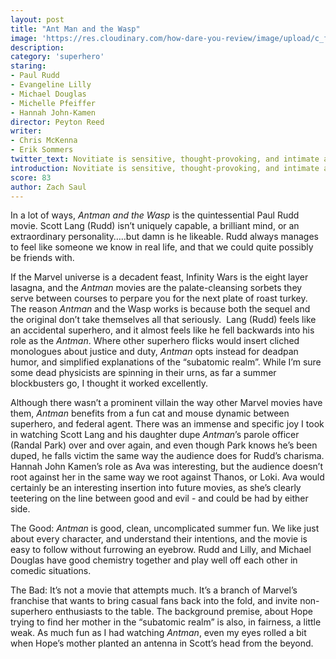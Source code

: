 ```yaml
---
layout: post
title: "Ant Man and the Wasp"
image: 'https://res.cloudinary.com/how-dare-you-review/image/upload/c_fill,h_399,w_760/v1528918416/ant-man-wasp.jpg'
description:
category: 'superhero'
staring:
- Paul Rudd
- Evangeline Lilly
- Michael Douglas 
- Michelle Pfeiffer
- Hannah John-Kamen
director: Peyton Reed
writer: 
- Chris McKenna
- Erik Sommers
twitter_text: Novitiate is sensitive, thought-provoking, and intimate and lends both skepticism and admiration for the Catholic Church.
introduction: Novitiate is sensitive, thought-provoking, and intimate and lends both skepticism and admiration for the Catholic Church.
score: 83 
author: Zach Saul
---
```




In a lot of ways, *Antman and the Wasp* is the quintessential Paul Rudd movie. Scott Lang (Rudd) isn’t uniquely capable, a brilliant mind, or an extraordinary personality…..but damn is he likeable. Rudd always manages to feel like someone we know in real life, and that we could quite possibly be friends with.

If the Marvel universe is a decadent feast, Infinity Wars is the eight layer lasagna, and the *Antman* movies are the palate-cleansing sorbets they serve between courses to perpare you for the next plate of roast turkey. The reason *Antman* and the Wasp works is because both the sequel and the original don’t take themselves all that seriously.  Lang (Rudd) feels like an accidental superhero, and it almost feels like he fell backwards into his role as the *Antman*. Where other superhero flicks would insert cliched monologues about justice and duty, *Antman* opts instead for deadpan humor, and simplified explanations of the “subatomic realm”. While I’m sure some dead physicists are spinning in their urns, as far a summer blockbusters go, I thought it worked excellently.   

Although there wasn’t a prominent villain the way other Marvel movies have them, *Antman* benefits from a fun cat and mouse dynamic between superhero, and federal agent. There was an immense and specific joy I took in watching Scott Lang and his daughter dupe *Antman*’s parole officer (Randal Park) over and over again, and even though Park knows he’s been duped, he falls victim the same way the audience does for Rudd’s charisma. Hannah John Kamen’s role as Ava was interesting, but the audience doesn’t root against her in the same way we root against Thanos, or Loki. Ava would certainly be an interesting insertion into future movies, as she’s clearly teetering on the line between good and evil - and could be had by either side. 

The Good: *Antman* is good, clean, uncomplicated summer fun. We like just about every character, and understand their intentions, and the movie is easy to follow without furrowing an eyebrow. Rudd and Lilly, and Michael Douglas have good chemistry together and play well off each other in comedic situations. 

The Bad: It’s not a movie that attempts much. It’s a branch of Marvel’s franchise that wants to bring casual fans back into the fold, and invite non-superhero enthusiasts to the table. The background premise, about Hope trying to find her mother in the “subatomic realm” is also, in fairness, a little weak. As much fun as I had watching *Antman*, even my eyes rolled a bit when Hope’s mother planted an antenna in Scott’s head from the beyond. 